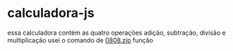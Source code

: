 # calculadora-js
essa calculadora contém as quatro operações
adição, subtração, divisão e multiplicação
usei o comando de [0808.zip](https://github.com/Rebeca1060/calculadora-js/files/10056040/0808.zip)
função 

